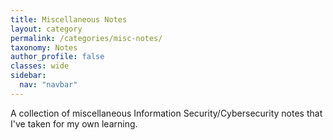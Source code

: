 ```yaml
---
title: Miscellaneous Notes
layout: category
permalink: /categories/misc-notes/
taxonomy: Notes
author_profile: false
classes: wide
sidebar:
  nav: "navbar"
---
```


A collection of miscellaneous Information Security/Cybersecurity notes that I've taken for my own learning.
